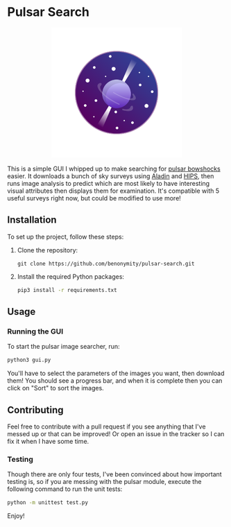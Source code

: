 # Pulsar Search

<div align="center">
 <img src="pulsar.png" width="300px">
</div>

This is a simple GUI I whipped up to make searching for [pulsar bowshocks](https://arxiv.org/abs/2309.13809) easier. It downloads a bunch of sky surveys using [Aladin](https://aladin.cds.unistra.fr/aladin.gml) and [HIPS](https://alasky.cds.unistra.fr/hips-image-services/hips2fits#endpoint), then runs image analysis to predict which are most likely to have interesting visual attributes then displays them for examination. It's compatible with 5 useful surveys right now, but could be modified to use more!

## Installation

To set up the project, follow these steps:

1. Clone the repository:
   ```
   git clone https://github.com/benonymity/pulsar-search.git
   ```
2. Install the required Python packages:
   ```bash
   pip3 install -r requirements.txt
   ```

## Usage

### Running the GUI

To start the pulsar image searcher, run:

```bash
python3 gui.py
```

You'll have to select the parameters of the images you want, then download them! You should see a progress bar, and when it is complete then you can click on "Sort" to sort the images.

## Contributing

Feel free to contribute with a pull request if you see anything that I've messed up or that can be improved! Or open an issue in the tracker so I can fix it when I have some time.

### Testing

Though there are only four tests, I've been convinced about how important testing is, so if you are messing with the pulsar module, execute the following command to run the unit tests:

```bash
python -m unittest test.py
```

Enjoy!
